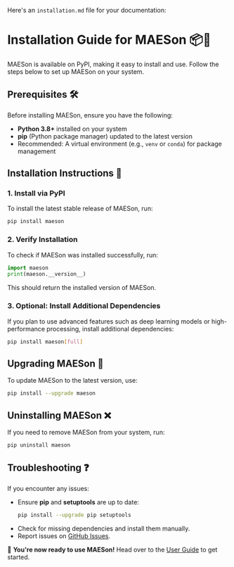 Here's an `installation.md` file for your documentation:

# Installation Guide for MAESon 📦🚀

MAESon is available on PyPI, making it easy to install and use. Follow the steps below to set up MAESon on your system.

## Prerequisites 🛠
Before installing MAESon, ensure you have the following:
- **Python 3.8+** installed on your system
- **pip** (Python package manager) updated to the latest version
- Recommended: A virtual environment (e.g., `venv` or `conda`) for package management

## Installation Instructions 💾

### 1. Install via PyPI
To install the latest stable release of MAESon, run:
```bash
pip install maeson
```

### 2. Verify Installation
To check if MAESon was installed successfully, run:
```python
import maeson
print(maeson.__version__)
```
This should return the installed version of MAESon.

### 3. Optional: Install Additional Dependencies
If you plan to use advanced features such as deep learning models or high-performance processing, install additional dependencies:
```bash
pip install maeson[full]
```

## Upgrading MAESon 🔄
To update MAESon to the latest version, use:
```bash
pip install --upgrade maeson
```

## Uninstalling MAESon ❌
If you need to remove MAESon from your system, run:
```bash
pip uninstall maeson
```

## Troubleshooting ❓
If you encounter any issues:
- Ensure **pip** and **setuptools** are up to date:
  ```bash
  pip install --upgrade pip setuptools
  ```
- Check for missing dependencies and install them manually.
- Report issues on [GitHub Issues](https://github.com/yourusername/MAESon/issues).

🚀 **You're now ready to use MAESon!** Head over to the [User Guide](docs/user-guide.md) to get started.